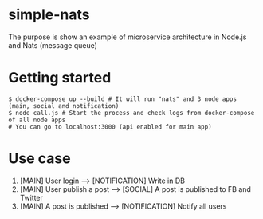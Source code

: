 # simple-nats

The purpose is show an example of microservice architecture in Node.js and Nats (message queue)

# Getting started

```shell script
$ docker-compose up --build # It will run "nats" and 3 node apps (main, social and notification)
$ node call.js # Start the process and check logs from docker-compose of all node apps
# You can go to localhost:3000 (api enabled for main app)
```

# Use case

1. [MAIN] User login --> [NOTIFICATION] Write in DB
2. [MAIN] User publish a post --> [SOCIAL] A post is published to FB and Twitter
3. [MAIN] A post is published --> [NOTIFICATION] Notify all users
